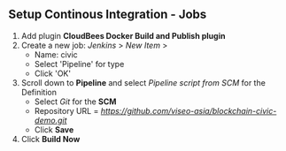 ## Setup Continous Integration - Jobs


1. Add plugin **CloudBees Docker Build and Publish plugin**
2. Create a new job: *Jenkins* > *New Item* >
    - Name: civic
    - Select 'Pipeline' for type
    - Click 'OK'
3. Scroll down to **Pipeline** and select *Pipeline script from SCM* for the Definition
    - Select *Git* for the **SCM**
    - Repository URL = *https://github.com/viseo-asia/blockchain-civic-demo.git*
    - Click **Save**
4. Click **Build Now**
